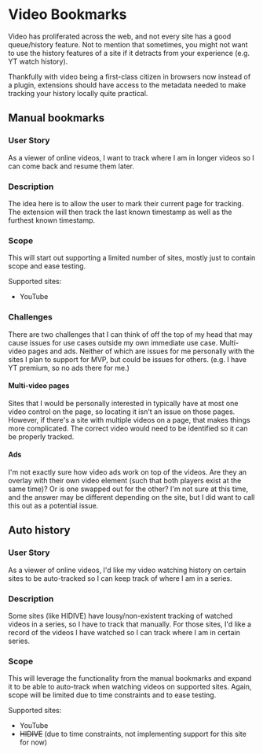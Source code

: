 # Video Bookmarks

Video has proliferated across the web, and not every site has a good queue/history feature. Not to mention that sometimes, you might not want to use the history features of a site if it detracts from your experience (e.g. YT watch history).

Thankfully with video being a first-class citizen in browsers now instead of a plugin, extensions should have access to the metadata needed to make tracking your history locally quite practical.

## Manual bookmarks

### User Story

As a viewer of online videos, I want to track where I am in longer videos so I can come back and resume them later.

### Description

The idea here is to allow the user to mark their current page for tracking. The extension will then track the last known timestamp as well as the furthest known timestamp.

### Scope

This will start out supporting a limited number of sites, mostly just to contain scope and ease testing.

Supported sites:

* YouTube

### Challenges

There are two challenges that I can think of off the top of my head that may cause issues for use cases outside my own immediate use case. Multi-video pages and ads. Neither of which are issues for me personally with the sites I plan to support for MVP, but could be issues for others. (e.g. I have YT premium, so no ads there for me.)

#### Multi-video pages

Sites that I would be personally interested in typically have at most one video control on the page, so locating it isn't an issue on those pages. However, if there's a site with multiple videos on a page, that makes things more complicated. The correct video would need to be identified so it can be properly tracked.

#### Ads

I'm not exactly sure how video ads work on top of the videos. Are they an overlay with their own video element (such that both players exist at the same time)? Or is one swapped out for the other? I'm not sure at this time, and the answer may be different depending on the site, but I did want to call this out as a potential issue.

## Auto history

### User Story

As a viewer of online videos, I'd like my video watching history on certain sites to be auto-tracked so I can keep track of where I am in a series.

### Description

Some sites (like HIDIVE) have lousy/non-existent tracking of watched videos in a series, so I have to track that manually. For those sites, I'd like a record of the videos I have watched so I can track where I am in certain series.

### Scope

This will leverage the functionality from the manual bookmarks and expand it to be able to auto-track when watching videos on supported sites. Again, scope will be limited due to time constraints and to ease testing.

Supported sites:

* YouTube  
* ~~HIDIVE~~ (due to time constraints, not implementing support for this site for now)

